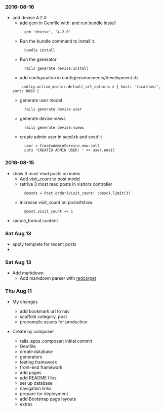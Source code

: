 ### 2016-08-16

* add devise 4.2.0
  * add gem in Gemfile with: and run bundle install
    ```
      gem 'devise', '4.2.0'
    ```
  * Run the bundle command to install it.
    ```
      bundle install
    ```
  * Run the generator
    ```
      rails generate devise:install
    ```
  *  add configuration in config/environments/development.rb
    ```
        config.action_mailer.default_url_options = { host: 'localhost', port: 8080 }
    ```
  * generate user model
    ```
      rails generate devise user
    ```
  * generate devise views
    ```
      rails generate devise:views
    ```
  * create admin user in seed.rb and seed it
    ```
      user = CreateAdminService.new.call
      puts 'CREATED ADMIN USER: ' << user.email
    ```

### 2016-08-15

* show 3 most read posts on index
  * Add visit_count to post model
  * retrive 3 most read posts in visitors controller
    ```
      @posts = Post.order(visit_count: :desc).limit(3)
    ```
  * increase visit_count on posts#show
    ```
      @post.visit_count += 1
    ```
* simple_format content

### Sat Aug 13

  * apply templete for recent posts
  *

### Sat Aug 13

* Add markdown
  * Add markdown parser with [redcarpet](https://github.com/vmg/redcarpet)

### Thu Aug 11

* My changes
  * add bookmark url to nav
  * scaffold category, post
  * precompile assets for production

* Create by composer
  * rails_apps_composer: initial commit
  * Gemfile
  * create database
  * generators
  * testing framework
  * front-end framework
  * add pages
  * add README files
  * set up database
  * navigation links
  * prepare for deployment
  * add Bootstrap page layouts
  * extras


